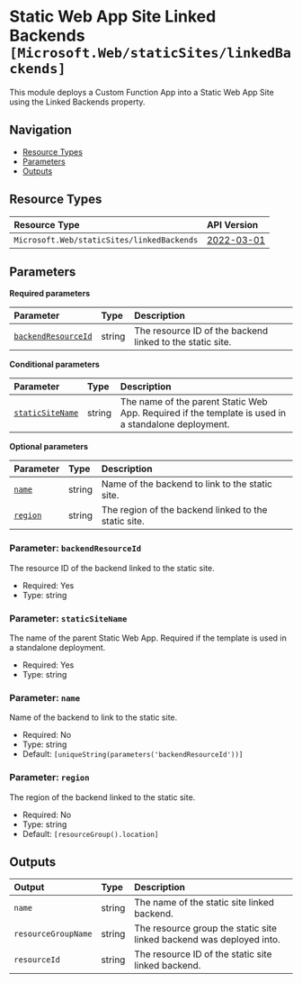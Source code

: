 # Static Web App Site Linked Backends `[Microsoft.Web/staticSites/linkedBackends]`

This module deploys a Custom Function App into a Static Web App Site using the Linked Backends property.

## Navigation

- [Resource Types](#Resource-Types)
- [Parameters](#Parameters)
- [Outputs](#Outputs)

## Resource Types

| Resource Type | API Version |
| :-- | :-- |
| `Microsoft.Web/staticSites/linkedBackends` | [2022-03-01](https://learn.microsoft.com/en-us/azure/templates/Microsoft.Web/2022-03-01/staticSites/linkedBackends) |

## Parameters

**Required parameters**

| Parameter | Type | Description |
| :-- | :-- | :-- |
| [`backendResourceId`](#parameter-backendresourceid) | string | The resource ID of the backend linked to the static site. |

**Conditional parameters**

| Parameter | Type | Description |
| :-- | :-- | :-- |
| [`staticSiteName`](#parameter-staticsitename) | string | The name of the parent Static Web App. Required if the template is used in a standalone deployment. |

**Optional parameters**

| Parameter | Type | Description |
| :-- | :-- | :-- |
| [`name`](#parameter-name) | string | Name of the backend to link to the static site. |
| [`region`](#parameter-region) | string | The region of the backend linked to the static site. |

### Parameter: `backendResourceId`

The resource ID of the backend linked to the static site.

- Required: Yes
- Type: string

### Parameter: `staticSiteName`

The name of the parent Static Web App. Required if the template is used in a standalone deployment.

- Required: Yes
- Type: string

### Parameter: `name`

Name of the backend to link to the static site.

- Required: No
- Type: string
- Default: `[uniqueString(parameters('backendResourceId'))]`

### Parameter: `region`

The region of the backend linked to the static site.

- Required: No
- Type: string
- Default: `[resourceGroup().location]`

## Outputs

| Output | Type | Description |
| :-- | :-- | :-- |
| `name` | string | The name of the static site linked backend. |
| `resourceGroupName` | string | The resource group the static site linked backend was deployed into. |
| `resourceId` | string | The resource ID of the static site linked backend. |
